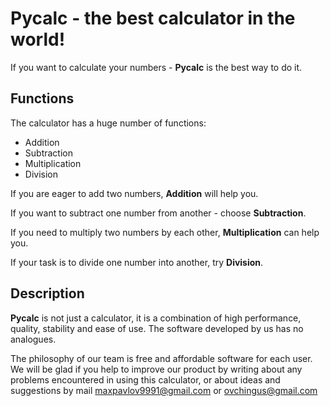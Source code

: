 # Pycalc - the best calculator in the world!
If you want to calculate your numbers - **Pycalc** is the best way to do it.

## Functions
The calculator has a huge number of functions:
- Addition
- Subtraction
- Multiplication
- Division


If you are eager to add two numbers, **Addition** will help you.

If you want to subtract one number from another - choose **Subtraction**.

If you need to multiply two numbers by each other, **Multiplication** can help you.

If your task is to divide one number into another, try **Division**.

## Description

**Pycalc** is not just a calculator, it is a combination of high performance, quality, stability and ease of use. The software developed by us has no analogues.

The philosophy of our team is free and affordable software for each user. We will be glad if you help to improve our product by writing about any problems encountered in using this calculator, or about ideas and suggestions by mail maxpavlov9991@gmail.com or ovchingus@gmail.com
